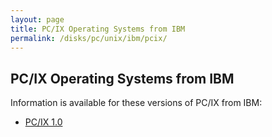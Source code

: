 ```yaml
---
layout: page
title: PC/IX Operating Systems from IBM
permalink: /disks/pc/unix/ibm/pcix/
---
```


PC/IX Operating Systems from IBM
---

Information is available for these versions of PC/IX from IBM:

* [PC/IX 1.0](1.0/)
